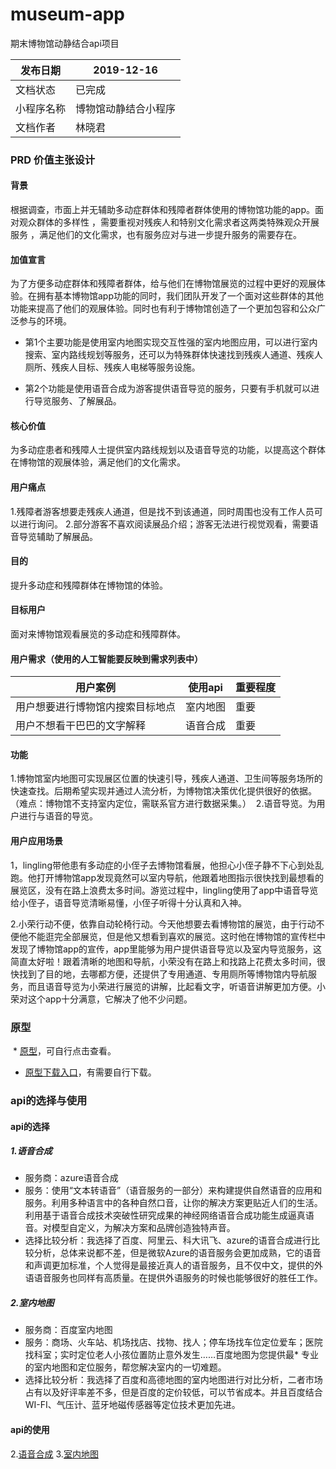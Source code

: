 # museum-app
期末博物馆动静结合api项目

发布日期 | 2019-12-16
-|-
文档状态 | 已完成
小程序名称 | 博物馆动静结合小程序
文档作者 | 林晓君

### PRD 价值主张设计

#### 背景
根据调查，市面上并无辅助多动症群体和残障者群体使用的博物馆功能的app。面对观众群体的多样性 ，需要重视对残疾人和特别文化需求者这两类特殊观众开展服务 ，满足他们的文化需求，也有服务应对与进一步提升服务的需要存在。

#### 加值宣言 

为了方便多动症群体和残障者群体，给与他们在博物馆展览的过程中更好的观展体验。在拥有基本博物馆app功能的同时，我们团队开发了一个面对这些群体的其他功能来提高了他们的观展体验。同时也有利于博物馆创造了一个更加包容和公众广泛参与的环境。

* 第1个主要功能是使用室内地图实现交互性强的室内地图应用，可以进行室内搜索、室内路线规划等服务，还可以为特殊群体快速找到残疾人通道、残疾人厕所、残疾人目标、残疾人电梯等服务设施。

* 第2个功能是使用语音合成为游客提供语音导览的服务，只要有手机就可以进行导览服务、了解展品。

#### 核心价值 
为多动症患者和残障人士提供室内路线规划以及语音导览的功能，以提高这个群体在博物馆的观展体验，满足他们的文化需求。

#### 用户痛点
1.残障者游客想要走残疾人通道，但是找不到该通道，同时周围也没有工作人员可以进行询问。
2.部分游客不喜欢阅读展品介绍；游客无法进行视觉观看，需要语音导览辅助了解展品。

#### 目的
提升多动症和残障群体在博物馆的体验。

#### 目标用户
面对来博物馆观看展览的多动症和残障群体。

#### 用户需求（使用的人工智能要反映到需求列表中）
用户案例 | 使用api | 重要程度
-- | --| --
用户想要进行博物馆内搜索目标地点 | 室内地图 | 重要
用户不想看干巴巴的文字解释 | 语音合成 |重要

#### 功能
1.博物馆室内地图可实现展区位置的快速引导，残疾人通道、卫生间等服务场所的快速查找。后期希望实现并通过人流分析，为博物馆决策优化提供很好的依据。 （难点：博物馆不支持室内定位，需联系官方进行数据采集。） 
2.语音导览。为用户进行与语音的导览。

#### 用户应用场景
1，lingling带他患有多动症的小侄子去博物馆看展，他担心小侄子静不下心到处乱跑。他打开博物馆app发现竟然可以室内导航，他跟着地图指示很快找到最想看的展览区，没有在路上浪费太多时间。游览过程中，lingling使用了app中语音导览给小侄子，语音导览清晰易懂，小侄子听得十分认真和入神。

2.小荣行动不便，依靠自动轮椅行动。今天他想要去看博物馆的展览，由于行动不便他不能逛完全部展览，但是他又想看到喜欢的展览。这时他在博物馆的宣传栏中发现了博物馆app的宣传，app里能够为用户提供语音导览以及室内导览服务，这简直太好啦！跟着清晰的地图和导航，小荣没有在路上和找路上花费太多时间，很快找到了目的地，去哪都方便，还提供了专用通道、专用厕所等博物馆内导航服务，而且语音导览为小荣进行展览的讲解，比起看文字，听语音讲解更加方便。小荣对这个app十分满意，它解决了他不少问题。

### 原型
 * [原型](http://nfunm049.gitee.io/museum-app)，可自行点击查看。
* [原型下载入口](https://gitee.com/NFUNM049/museum-app)，有需要自行下载。

### api的选择与使用
#### api的选择
##### 1.语音合成

* 服务商：azure语音合成
* 服务：使用“文本转语音”（语音服务的一部分）来构建提供自然语音的应用和服务。利用多种语言中的各种自然口音，让你的解决方案更贴近人们的生活。利用基于语音合成技术突破性研究成果的神经网络语音合成功能生成逼真语音。对模型自定义，为解决方案和品牌创造独特声音。
* 选择比较分析：我选择了百度、阿里云、科大讯飞、azure的语音合成进行比较分析，总体来说都不差，但是微软Azure的语音服务会更加成熟，它的语音和声调更加标准，个人觉得是最接近真人的语音服务，且不仅中文，提供的外语语音服务也同样有高质量。在提供外语服务的时候也能够很好的胜任工作。

##### 2.室内地图

* 服务商：百度室内地图
* 服务：商场、火车站、机场找店、找物、找人；停车场找车位定位爱车；医院找科室；实时定位老人小孩位置防止意外发生……百度地图为您提供最*  专业的室内地图和定位服务，帮您解决室内的一切难题。
* 选择比较分析：我选择了百度和高德地图的室内地图进行对比分析，二者市场占有以及好评率差不多，但是百度的定价较低，可以节省成本。并且百度结合WI-FI、气压计、蓝牙地磁传感器等定位技术更加先进。
#### api的使用

2.[语音合成](https://azure.microsoft.com/zh-cn/services/cognitive-services/text-to-speech/)
3.[室内地图](https://lbs.amap.com/api/indoormap-js-api/summary/)
